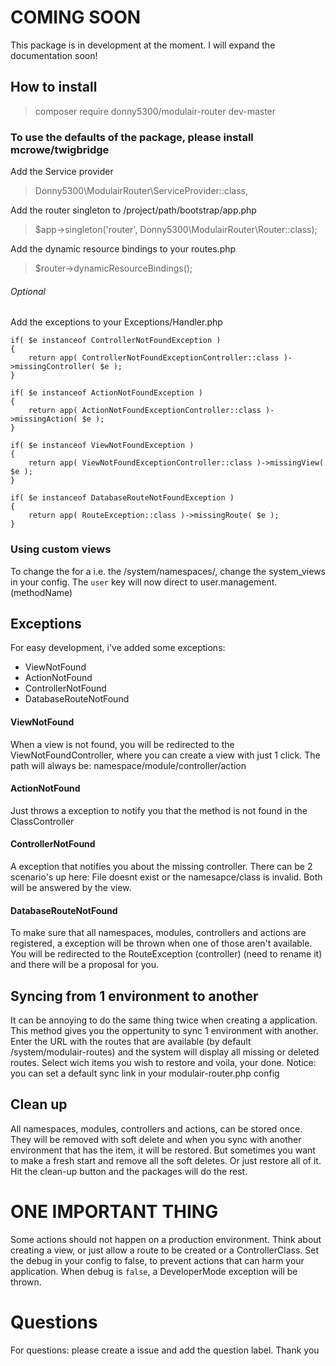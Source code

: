 # COMING SOON #
This package is in development at the moment. I will expand the documentation soon!

## How to install ##

> composer require donny5300/modulair-router dev-master

### To use the defaults of the package, please install mcrowe/twigbridge ###

Add the Service provider
> Donny5300\ModulairRouter\ServiceProvider::class,

Add the router singleton to /project/path/bootstrap/app.php

> $app->singleton('router', Donny5300\ModulairRouter\Router::class);

Add the dynamic resource bindings to your routes.php
> $router->dynamicResourceBindings();

###### Optional ######
Add the exceptions to your Exceptions/Handler.php
```
if( $e instanceof ControllerNotFoundException )
{
	return app( ControllerNotFoundExceptionController::class )->missingController( $e );
}

if( $e instanceof ActionNotFoundException )
{
	return app( ActionNotFoundExceptionController::class )->missingAction( $e );
}

if( $e instanceof ViewNotFoundException )
{
	return app( ViewNotFoundExceptionController::class )->missingView( $e );
}

if( $e instanceof DatabaseRouteNotFoundException )
{
	return app( RouteException::class )->missingRoute( $e );
}
```

### Using custom views ###
To change the for a i.e. the /system/namespaces/, change the system_views in your config. The `user` key will now direct to user.management.(methodName)


## Exceptions ##
For easy development, i've added some exceptions:
* ViewNotFound
* ActionNotFound
* ControllerNotFound
* DatabaseRouteNotFound

#### ViewNotFound ####
When a view is not found, you will be redirected to the ViewNotFoundController, where you can create a view with just 1 click. The path will always be: namespace/module/controller/action

#### ActionNotFound ####
Just throws a exception to notify you that the method is not found in the ClassController

#### ControllerNotFound ####
A exception that notifies you about the missing controller. There can be 2 scenario's up here: File doesnt exist or the namesapce/class is invalid. Both will be answered by the view.

#### DatabaseRouteNotFound ####
To make sure that all namespaces, modules, controllers and actions are registered, a exception will be thrown when one of those aren't available. You will be redirected to the RouteException (controller) (need to rename it) and there will be a proposal for you.

## Syncing from 1 environment to another ##
It can be annoying to do the same thing twice when creating a application. This method gives you the oppertunity to sync 1 environment with another. Enter the URL with the routes that are available (by default /system/modulair-routes) and the system will display all missing or deleted routes. Select wich items you wish to restore and voila, your done. Notice: you can set a default sync link in your modulair-router.php config

## Clean up ##
All namespaces, modules, controllers and actions, can be stored once. They will be removed with soft delete and when you sync with another environment that has the item, it will be restored. But sometimes you want to make a fresh start and remove all the soft deletes. Or just restore all of it. Hit the clean-up button and the packages will do the rest.

# ONE IMPORTANT THING #
Some actions should not happen on a production environment. Think about creating a view, or just allow a route to be created or a ControllerClass. Set the debug in your config to false, to prevent actions that can harm your application. When debug is `false`, a DeveloperMode exception will be thrown.

# Questions #
For questions: please create a issue and add the question label. Thank you